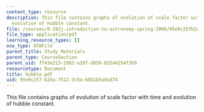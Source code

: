 ```yaml
---
content_type: resource
description: This file contains graphs of evolution of scale factor with time and
  evolution of hubble constant.
file: /courses/8-282j-introduction-to-astronomy-spring-2006/95e9c257b2da75123c5a68b1b5a0ad74_hubble.pdf
file_type: application/pdf
learning_resource_types: []
ocw_type: OCWFile
parent_title: Study Materials
parent_type: CourseSection
parent_uid: ff43e213-2962-e107-d856-025d4254f3b9
resourcetype: Document
title: hubble.pdf
uid: 95e9c257-b2da-7512-3c5a-68b1b5a0ad74
---
```

This file contains graphs of evolution of scale factor with time and evolution of hubble constant.

